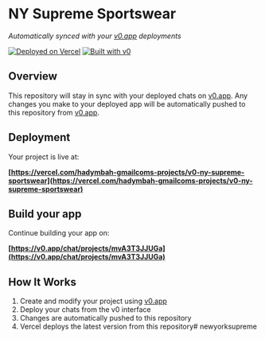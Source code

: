 # NY Supreme Sportswear

*Automatically synced with your [v0.app](https://v0.app) deployments*

[![Deployed on Vercel](https://img.shields.io/badge/Deployed%20on-Vercel-black?style=for-the-badge&logo=vercel)](https://vercel.com/hadymbah-gmailcoms-projects/v0-ny-supreme-sportswear)
[![Built with v0](https://img.shields.io/badge/Built%20with-v0.app-black?style=for-the-badge)](https://v0.app/chat/projects/mvA3T3JJUGa)

## Overview

This repository will stay in sync with your deployed chats on [v0.app](https://v0.app).
Any changes you make to your deployed app will be automatically pushed to this repository from [v0.app](https://v0.app).

## Deployment

Your project is live at:

**[https://vercel.com/hadymbah-gmailcoms-projects/v0-ny-supreme-sportswear](https://vercel.com/hadymbah-gmailcoms-projects/v0-ny-supreme-sportswear)**

## Build your app

Continue building your app on:

**[https://v0.app/chat/projects/mvA3T3JJUGa](https://v0.app/chat/projects/mvA3T3JJUGa)**

## How It Works

1. Create and modify your project using [v0.app](https://v0.app)
2. Deploy your chats from the v0 interface
3. Changes are automatically pushed to this repository
4. Vercel deploys the latest version from this repository#   n e w y o r k s u p r e m e  
 